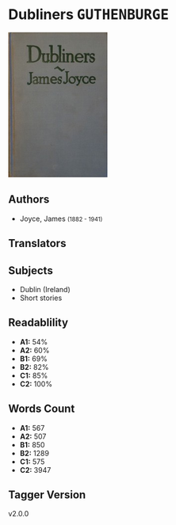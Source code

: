 # Dubliners <kbd>GUTHENBURGE</kbd>

![](./cover.medium.jpg "")

## Authors


 - Joyce, James <small>(1882 - 1941)</small>

## Translators



## Subjects


 - Dublin (Ireland)
 - Short stories

## Readablility


 - **A1:** 54%
 - **A2:** 60%
 - **B1:** 69%
 - **B2:** 82%
 - **C1:** 85%
 - **C2:** 100%

## Words Count


 - **A1:** 567
 - **A2:** 507
 - **B1:** 850
 - **B2:** 1289
 - **C1:** 575
 - **C2:** 3947

## Tagger Version


v2.0.0
